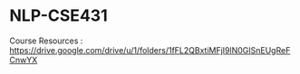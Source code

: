 # NLP-CSE431
Course Resources : https://drive.google.com/drive/u/1/folders/1fFL2QBxtiMFjI9lN0GISnEUgReFCnwYX
